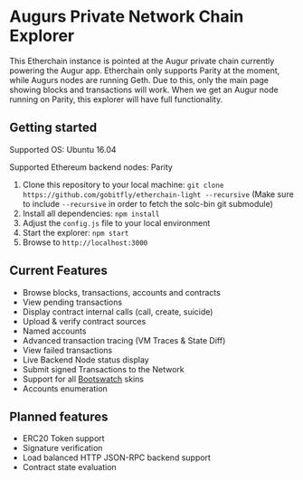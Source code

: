 # Augurs Private Network Chain Explorer

This Etherchain instance is pointed at the Augur private chain currently powering the Augur app. Etherchain only supports Parity at the moment, while Augurs nodes are running Geth. Due to this, only the main page showing blocks and transactions will work. When we get an Augur node running on Parity, this explorer will have full functionality. 

## Getting started

Supported OS: Ubuntu 16.04

Supported Ethereum backend nodes: Parity

1. Clone this repository to your local machine: `git clone https://github.com/gobitfly/etherchain-light --recursive` (Make sure to include `--recursive` in order to fetch the solc-bin git submodule)
2. Install all dependencies: `npm install`
3. Adjust the `config.js` file to your local environment
4. Start the explorer: `npm start`
5. Browse to `http://localhost:3000`

## Current Features
* Browse blocks, transactions, accounts and contracts
* View pending transactions
* Display contract internal calls (call, create, suicide)
* Upload & verify contract sources
* Named accounts
* Advanced transaction tracing (VM Traces & State Diff)
* View failed transactions
* Live Backend Node status display
* Submit signed Transactions to the Network
* Support for all [Bootswatch](https://bootswatch.com/) skins
* Accounts enumeration

## Planned features
* ERC20 Token support
* Signature verification
* Load balanced HTTP JSON-RPC backend support
* Contract state evaluation
